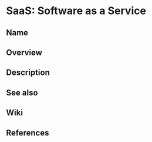 # SaaS: Software as a Service

## Name

## Overview

## Description

## See also

## Wiki

## References
